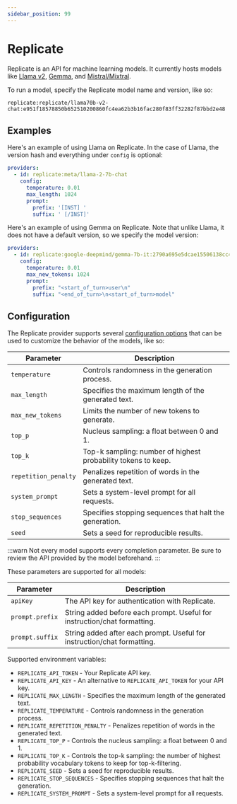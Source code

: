 ```yaml
---
sidebar_position: 99
---
```


# Replicate

Replicate is an API for machine learning models. It currently hosts models like [Llama v2](https://replicate.com/replicate/llama70b-v2-chat), [Gemma](https://replicate.com/google-deepmind/gemma-7b-it), and [Mistral/Mixtral](https://replicate.com/mistralai/mixtral-8x7b-instruct-v0.1).

To run a model, specify the Replicate model name and version, like so:

```
replicate:replicate/llama70b-v2-chat:e951f18578850b652510200860fc4ea62b3b16fac280f83ff32282f87bbd2e48
```

## Examples

Here's an example of using Llama on Replicate. In the case of Llama, the version hash and everything under `config` is optional:

```yaml
providers:
  - id: replicate:meta/llama-2-7b-chat
    config:
      temperature: 0.01
      max_length: 1024
      prompt:
        prefix: '[INST] '
        suffix: ' [/INST]'
```

Here's an example of using Gemma on Replicate. Note that unlike Llama, it does not have a default version, so we specify the model version:

```yaml
providers:
  - id: replicate:google-deepmind/gemma-7b-it:2790a695e5dcae15506138cc4718d1106d0d475e6dca4b1d43f42414647993d5
    config:
      temperature: 0.01
      max_new_tokens: 1024
      prompt:
        prefix: "<start_of_turn>user\n"
        suffix: "<end_of_turn>\n<start_of_turn>model"
```

## Configuration

The Replicate provider supports several [configuration options](https://github.com/promptfoo/promptfoo/blob/main/src/providers/replicate.ts#L9-L17) that can be used to customize the behavior of the models, like so:

| Parameter            | Description                                                   |
| -------------------- | ------------------------------------------------------------- |
| `temperature`        | Controls randomness in the generation process.                |
| `max_length`         | Specifies the maximum length of the generated text.           |
| `max_new_tokens`     | Limits the number of new tokens to generate.                  |
| `top_p`              | Nucleus sampling: a float between 0 and 1.                    |
| `top_k`              | Top-k sampling: number of highest probability tokens to keep. |
| `repetition_penalty` | Penalizes repetition of words in the generated text.          |
| `system_prompt`      | Sets a system-level prompt for all requests.                  |
| `stop_sequences`     | Specifies stopping sequences that halt the generation.        |
| `seed`               | Sets a seed for reproducible results.                         |

:::warn
Not every model supports every completion parameter. Be sure to review the API provided by the model beforehand.
:::

These parameters are supported for all models:

| Parameter       | Description                                                              |
| --------------- | ------------------------------------------------------------------------ |
| `apiKey`        | The API key for authentication with Replicate.                           |
| `prompt.prefix` | String added before each prompt. Useful for instruction/chat formatting. |
| `prompt.suffix` | String added after each prompt. Useful for instruction/chat formatting.  |

Supported environment variables:

- `REPLICATE_API_TOKEN` - Your Replicate API key.
- `REPLICATE_API_KEY` - An alternative to `REPLICATE_API_TOKEN` for your API key.
- `REPLICATE_MAX_LENGTH` - Specifies the maximum length of the generated text.
- `REPLICATE_TEMPERATURE` - Controls randomness in the generation process.
- `REPLICATE_REPETITION_PENALTY` - Penalizes repetition of words in the generated text.
- `REPLICATE_TOP_P` - Controls the nucleus sampling: a float between 0 and 1.
- `REPLICATE_TOP_K` - Controls the top-k sampling: the number of highest probability vocabulary tokens to keep for top-k-filtering.
- `REPLICATE_SEED` - Sets a seed for reproducible results.
- `REPLICATE_STOP_SEQUENCES` - Specifies stopping sequences that halt the generation.
- `REPLICATE_SYSTEM_PROMPT` - Sets a system-level prompt for all requests.
